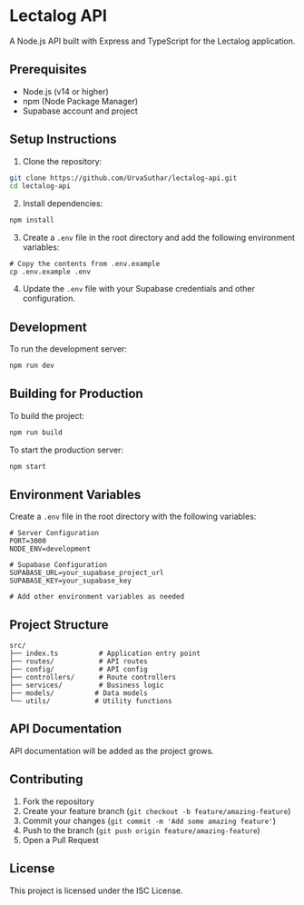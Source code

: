 # Lectalog API

A Node.js API built with Express and TypeScript for the Lectalog application.

## Prerequisites

- Node.js (v14 or higher)
- npm (Node Package Manager)
- Supabase account and project

## Setup Instructions

1. Clone the repository:
```bash
git clone https://github.com/UrvaSuthar/lectalog-api.git
cd lectalog-api
```

2. Install dependencies:
```bash
npm install
```

3. Create a `.env` file in the root directory and add the following environment variables:
```env
# Copy the contents from .env.example
cp .env.example .env
```

4. Update the `.env` file with your Supabase credentials and other configuration.

## Development

To run the development server:
```bash
npm run dev
```

## Building for Production

To build the project:
```bash
npm run build
```

To start the production server:
```bash
npm start
```

## Environment Variables

Create a `.env` file in the root directory with the following variables:

```env
# Server Configuration
PORT=3000
NODE_ENV=development

# Supabase Configuration
SUPABASE_URL=your_supabase_project_url
SUPABASE_KEY=your_supabase_key

# Add other environment variables as needed
```

## Project Structure

```
src/
├── index.ts          # Application entry point
├── routes/           # API routes
├── config/           # API config
├── controllers/      # Route controllers
├── services/         # Business logic
├── models/          # Data models
└── utils/           # Utility functions
```

## API Documentation

API documentation will be added as the project grows.

## Contributing

1. Fork the repository
2. Create your feature branch (`git checkout -b feature/amazing-feature`)
3. Commit your changes (`git commit -m 'Add some amazing feature'`)
4. Push to the branch (`git push origin feature/amazing-feature`)
5. Open a Pull Request

## License

This project is licensed under the ISC License. 
